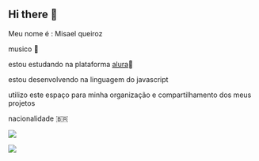 ## Hi there 👋
Meu nome é : Misael queiroz













musico 🎷














estou estudando na plataforma [alura](www.alura.com.br)📘








estou desenvolvendo na linguagem do javascript










utilizo este espaço para minha organização e compartilhamento dos meus projetos







nacionalidade 🇧🇷







![](https://www.icegif.com/wp-content/uploads/2023/01/icegif-1817.gif)















![](https://c.tenor.com/-8-KGI1eU8MAAAAd/tenor.gif)
